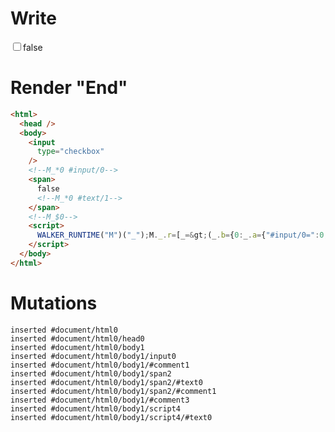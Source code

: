 # Write
  <input type=checkbox><!--M_*0 #input/0--><span>false<!--M_*0 #text/1--></span><!--M_$0--><script>WALKER_RUNTIME("M")("_");M._.r=[_=>(_.b={0:_.a={"#input/0=":0,checked:!1}},_.a["#input/0;"]=_._["__tests__/template.marko_0/checkedChange"](_.a),_.b),0,"__tests__/template.marko_0",0];M._.w()</script>


# Render "End"
```html
<html>
  <head />
  <body>
    <input
      type="checkbox"
    />
    <!--M_*0 #input/0-->
    <span>
      false
      <!--M_*0 #text/1-->
    </span>
    <!--M_$0-->
    <script>
      WALKER_RUNTIME("M")("_");M._.r=[_=&gt;(_.b={0:_.a={"#input/0=":0,checked:!1}},_.a["#input/0;"]=_._["__tests__/template.marko_0/checkedChange"](_.a),_.b),0,"__tests__/template.marko_0",0];M._.w()
    </script>
  </body>
</html>
```

# Mutations
```
inserted #document/html0
inserted #document/html0/head0
inserted #document/html0/body1
inserted #document/html0/body1/input0
inserted #document/html0/body1/#comment1
inserted #document/html0/body1/span2
inserted #document/html0/body1/span2/#text0
inserted #document/html0/body1/span2/#comment1
inserted #document/html0/body1/#comment3
inserted #document/html0/body1/script4
inserted #document/html0/body1/script4/#text0
```